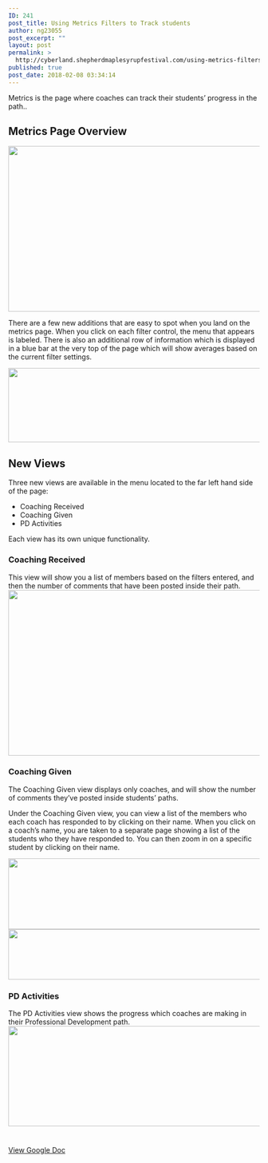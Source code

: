 ```yaml
---
ID: 241
post_title: Using Metrics Filters to Track students
author: ng23055
post_excerpt: ""
layout: post
permalink: >
  http://cyberland.shepherdmaplesyrupfestival.com/using-metrics-filters-to-track-students
published: true
post_date: 2018-02-08 03:34:14
---
```

Metrics is the page where coaches can track their students’ progress in the path..
<h2>Metrics Page Overview</h2>
<img title="" src="http://cyberland.shepherdmaplesyrupfestival.com/wp-content/uploads/2018/02/null-7.png" alt="" width="624" height="332" />

There are a few new additions that are easy to spot when you land on the metrics page. When you click on each filter control, the menu that appears is labeled. There is also an additional row of information which is displayed in a blue bar at the very top of the page which will show averages based on the current filter settings.

<img title="" src="http://cyberland.shepherdmaplesyrupfestival.com/wp-content/uploads/2018/02/null-8.png" alt="" width="624" height="149" />
<h2>New Views</h2>
Three new views are available in the menu located to the far left hand side of the page:
<ul>
 	<li>Coaching Received</li>
 	<li>Coaching Given</li>
 	<li>PD Activities</li>
</ul>
Each view has its own unique functionality.
<h3>Coaching Received</h3>
This view will show you a list of members based on the filters entered, and then the number of comments that have been posted inside their path.

<img title="" src="http://cyberland.shepherdmaplesyrupfestival.com/wp-content/uploads/2018/02/null-9.png" alt="" width="624" height="332" />
<h3>Coaching Given</h3>
The Coaching Given view displays only coaches, and will show the number of comments they’ve posted inside students’ paths.

Under the Coaching Given view, you can view a list of the members who each coach has responded to by clicking on their name. When you click on a coach’s name, you are taken to a separate page showing a list of the students who they have responded to. You can then zoom in on a specific student by clicking on their name.

<img title="" src="http://cyberland.shepherdmaplesyrupfestival.com/wp-content/uploads/2018/02/null-10.png" alt="" width="624" height="142" />

<img title="" src="http://cyberland.shepherdmaplesyrupfestival.com/wp-content/uploads/2018/02/null-11.png" alt="" width="624" height="101" />
<h3>PD Activities</h3>
The PD Activities view shows the progress which coaches are making in their Professional Development path.

<img title="" src="http://cyberland.shepherdmaplesyrupfestival.com/wp-content/uploads/2018/02/null-12.png" alt="" width="624" height="201" />

#

<a href="https://docs.google.com/document/d/1P-R2tuvq-jQTdNMepe7xdgfn7738NY6K_rdDsAKBb9Q/edit?usp=sharing">View Google Doc</a>